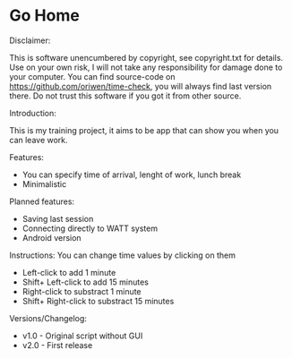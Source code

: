# Go Home

Disclaimer:

This is software unencumbered by copyright, see copyright.txt for details.
Use on your own risk, I will not take any responsibility for damage done to your computer.
You can find source-code on https://github.com/oriwen/time-check, you will always find last version there. Do not trust this software if you got it from other source.

Introduction: 

This is my training project, it aims to be app that can show you when you can leave work.

Features:
- You can specify time of arrival, lenght of work, lunch break
- Minimalistic

Planned features:
- Saving last session
- Connecting directly to WATT system
- Android version

Instructions:
You can change time values by clicking on them
  - Left-click to add 1 minute
  - Shift+ Left-click to add 15 minutes
  - Right-click to substract 1 minute
  - Shift+ Right-click to substract 15 minutes

Versions/Changelog:  
- v1.0 - Original script without GUI
- v2.0 - First release 

